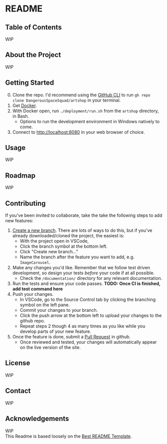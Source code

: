 # README

## Table of Contents

WIP

## About the Project

WIP

## Getting Started

0. Clone the repo. I'd recommend using the [GitHub CLI](https://cli.github.com/) to run `gh repo clone DangerousSpaceSquad/artshop` in your terminal.
1. Get [Docker](https://docs.docker.com/desktop/setup/install/windows-install/).
2. With Docker open, run `./deployment/run.sh` from the `artshop` directory, in Bash.
    * Options to run the development environment in Windows natively to come.
3. Connect to <http://localhost:8080> in your web browser of choice.

## Usage

WIP

## Roadmap

WIP

## Contributing

If you've been invited to collaborate, take the take the following steps to add new features:

1. [Create a new branch](https://docs.github.com/en/pull-requests/collaborating-with-pull-requests/proposing-changes-to-your-work-with-pull-requests/creating-and-deleting-branches-within-your-repository). There are lots of ways to do this, but if you've already downloaded/cloned the project, the easiest is:  
    * With the project open in VSCode,  
    * Click the branch symbol at the bottom left.  
    * Click "Create new branch..."  
    * Name the branch after the feature you want to add, e.g. `ImageCarousel`.
2. Make any changes you'd like. Remember that we follow test driven development, so design your tests *before* your code if at all possible.
    * Check the `/documentation/` directory for any relevant documentation.
3. Run the tests and ensure your code passes. **TODO: Once CI is finished, add test command here**
4. Push your changes.  
    * In VSCode, go to the Source Control tab by clicking the branching symbol on the left pane.
    * Commit your changes to your branch.
    * Click the push arrow at the bottom left to upload your changes to the github repo.
    * Repeat steps 2 though 4 as many times as you like while you develop parts of your new feature.
5. Once the feature is done, submit a [Pull Request](https://docs.github.com/en/pull-requests/collaborating-with-pull-requests/proposing-changes-to-your-work-with-pull-requests/creating-a-pull-request) in github.
    * Once reviewed and tested, your changes will automatically appear on the live version of the site.

## License

WIP

## Contact

WIP

## Acknowledgements

WIP  
This Readme is based loosely on the [Best README Template](https://github.com/othneildrew/Best-README-Template).
